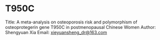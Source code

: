 # T950C
Title: A meta-analysis on osteoporosis risk and polymorphism of osteoprotegerin gene T950C in postmenopausal Chinese Women
Author: Shengyuan Xia
Email: xieyuansheng_dr@163.com
